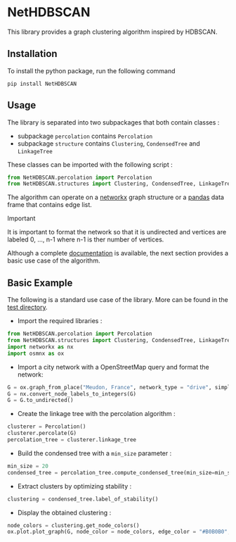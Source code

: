 # NetHDBSCAN

This library provides a graph clustering algorithm inspired by HDBSCAN.

## Installation

To install the python package, run the following command 

````
pip install NetHDBSCAN
````

## Usage

The library is separated into two subpackages that both contain classes : 

- subpackage ``percolation`` contains ````Percolation````
- subpackage ``structure`` contains ````Clustering````, ````CondensedTree```` and ````LinkageTree````
 
These classes can be imported with the following script :

`````python
from NetHDBSCAN.percolation import Percolation
from NetHDBSCAN.structures import Clustering, CondensedTree, LinkageTree
`````

The algorithm can operate on a [networkx](https://networkx.org/documentation/stable/index.html) graph structure or a [pandas](https://pandas.pydata.org/) data frame that contains edge list. 

>[!IMPORTANT]
>It is important to format the network so that it is undirected and vertices are labeled 0, ..., n-1 where n-1 is ther number of vertices. 

Although a complete [documentation]() is available, the next section provides a basic use case of the algorithm.

## Basic Example

The following is a standard use case of the library. More can be found in the [test directory](tests/).

- Import the required libraries :
`````python
from NetHDBSCAN.percolation import Percolation
from NetHDBSCAN.structures import Clustering, CondensedTree, LinkageTree
import networkx as nx
import osmnx as ox
`````

- Import a city network with a OpenStreetMap query and format the network: 
````python
G = ox.graph_from_place("Meudon, France", network_type = "drive", simplify = True)
G = nx.convert_node_labels_to_integers(G)
G = G.to_undirected()
````

- Create the linkage tree with the percolation algorithm :
````python 
clusterer = Percolation()
clusterer.percolate(G)
percolation_tree = clusterer.linkage_tree
````

- Build the condensed tree with a ````min_size```` parameter : 
````python
min_size = 20 
condensed_tree = percolation_tree.compute_condensed_tree(min_size=min_size)
````

- Extract clusters by optimizing stability : 
`````python 
clustering = condensed_tree.label_of_stability()
`````

- Display the obtained clustering : 
````python
node_colors = clustering.get_node_colors()
ox.plot.plot_graph(G, node_color = node_colors, edge_color = "#B0B0B0", bgcolor = '#FFFFFF', show = False, save = True, filepath = stability_display_path, close = True)
